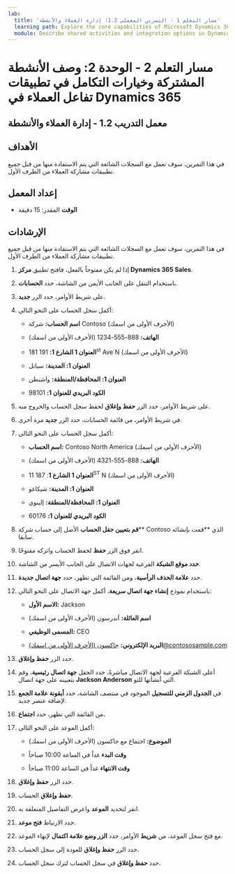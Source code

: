 ```yaml
---
lab:
  title: 'مسار التعلم 1 - التمرين المعملي 1.2: إدارة العملاء والأنشطة'
  learning path: Explore the core capabilities of Microsoft Dynamics 365 customer engagement apps
  module: Describe shared activities and integration options in Dynamics 365 customer engagement apps
---
```


مسار التعلم 2 - الوحدة 2: وصف الأنشطة المشتركة وخيارات التكامل في تطبيقات تفاعل العملاء في Dynamics 365
========================

## معمل التدريب 1.2 - إدارة العملاء والأنشطة

## الأهداف

في هذا التمرين، سوف تعمل مع السجلات الشائعة التي يتم الاستفادة منها من قبل جميع تطبيقات مشاركة العملاء من الطرف الأول. 

## إعداد المعمل

  - **الوقت** المقدر: 15 دقيقة

## الإرشادات

في هذا التمرين، سوف تعمل مع السجلات الشائعة التي يتم الاستفادة منها من قبل جميع تطبيقات مشاركة العملاء من الطرف الأول. 

1. إذا لم يكن مفتوحاً بالفعل، فافتح تطبيق **مركز Dynamics 365 Sales**.

2. باستخدام التنقل على الجانب الأيمن من الشاشة، حدد **الحسابات**.

3. على شريط الأوامر، حدد الزر **جديد**.

4. أكمل سجل الحساب على النحو التالي:

    - **اسم الحساب:** شركة Contoso (الأحرف الأولى من اسمك)

    - **الهاتف:** 888-555-1234 (الأحرف الأولى من اسمك)

    - **العنوان 1 الشارع 1:** 191 181<sup data-htmlnode="">st</sup> Ave N (الأحرف الأولى من اسمك)

    - **العنوان 1: المدينة:** سياتل

    - **العنوان 1: المحافظة/المنطقة:** واشنطن

    - **الكود البريدي للعنوان 1:** 98101

5. على شريط الأوامر، حدد الزر **حفظ وإغلاق** لحفظ سجل الحساب والخروج منه.

6. في شريط الأوامر، من قائمة الحسابات، حدد الزر **جديد** مرة أخرى.

7. أكمل سجل الحساب على النحو التالي:

    - **اسم الحساب:** Contoso North America (الأحرف الأولى من اسمك)

    - **الهاتف:** 888-555-4321 (الأحرف الأولى من اسمك)

    - **العنوان 1 الشارع 1**: 187 11<sup data-htmlnode="">ST</sup> N (الأحرف الأولى من اسمك)

    - **العنوان 1: المدينة:** شيكاغو

    - **العنوان 1: المحافظة/المنطقة:** إلينوي

    - **الكود البريدي للعنوان 1:** 60176

8. **قم بتعيين حقل الحساب** الأصل إلى حساب شركة** Contoso الذي **قمت بإنشائه سابقا.

9. انقر فوق الزر **حفظ** لحفظ الحساب واتركه مفتوحًا.

10. **حدد موقع الشبكة** الفرعية لجهات الاتصال على الجانب الأيسر من الشاشة.

11. حدد **علامة الحذف الرأسية**، ومن القائمة التي تظهر، حدد **جهة اتصال جديدة**.

12. باستخدام نموذج **إنشاء جهة اتصال سريعة**، أكمل جهة الاتصال على النحو التالي:

    - **الاسم الأول:** Jackson

    - **اسم العائلة:** أندرسون (الأحرف الأولى من اسمك)

    - **المسمى الوظيفي:** CEO

    - **البريد الإلكتروني:** [جاكسون (الأحرف الأولى من اسمك)@contososample.com](mailto:Jackson@contososample.com)

13. حدد الزر **حفظ وإغلاق**.

14. أعلى الشبكة الفرعية لجهة الاتصال مباشرةً، حدد الحقل **جهة اتصال رئيسية**، وقم بتعيينه على جهة اتصال **Jackson Anderson** التي أنشأتها للتو.

15. في **الجدول الزمني للتسجيل** الموجود في منتصف الشاشة، حدد **أيقونة علامة الجمع** لإضافة عنصر جديد.

16. من القائمة التي تظهر، حدد **اجتماع.**

17. أكمل الموعد على النحو التالي:

    - **الموضوع:** اجتماع مع جاكسون (الأحرف الأولى من اسمك)

    - **وقت البدء** غداً في الساعة 10:00 صباحاً

    - **وقت الانتهاء** غداً في الساعة 11:00 صباحاً

18. حدد الزر **حفظ وإغلاق**.

19. **حفظ وإغلاق** الحساب.

20. انقر لتحديد **الموعد** واعرض التفاصيل المتعلقة به.

21. حدد الارتباط **فتح موعد**.

22. مع فتح سجل الموعد، من **شريط** الأوامر، حدد **الزر وضع علامة اكتمال** لإنهاء الموعد.

23. حدد الزر **حفظ وإغلاق** للعودة إلى سجل الحساب.

24. حدد **حفظ وإغلاق** في سجل الحساب لترك سجل الحساب.
